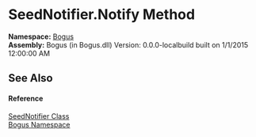 # SeedNotifier.Notify Method 
 

**Namespace:**&nbsp;<a href="N_Bogus">Bogus</a><br />**Assembly:**&nbsp;Bogus (in Bogus.dll) Version: 0.0.0-localbuild built on 1/1/2015 12:00:00 AM

## See Also


#### Reference
<a href="T_Bogus_SeedNotifier">SeedNotifier Class</a><br /><a href="N_Bogus">Bogus Namespace</a><br />